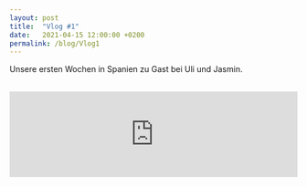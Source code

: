 ```yaml
---
layout: post
title:  "Vlog #1"
date:   2021-04-15 12:00:00 +0200
permalink: /blog/Vlog1
---
```

Unsere ersten Wochen in Spanien zu Gast bei Uli und Jasmin.
<br>
<br>
<iframe src="https://player.vimeo.com/video/547173224" width="100%" frameborder="0" allow="autoplay; fullscreen" allowfullscreen></iframe>
